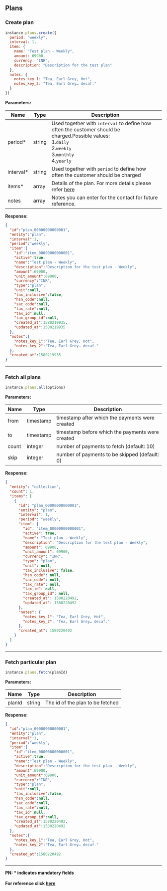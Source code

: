 ## Plans

### Create plan

```js
instance.plans.create({
  period: "weekly",
  interval: 1,
  item: {
    name: "Test plan - Weekly",
    amount: 69900,
    currency: "INR",
    description: "Description for the test plan"
  },
  notes: {
    notes_key_1: "Tea, Earl Grey, Hot",
    notes_key_2: "Tea, Earl Grey… decaf."
  }
})
```

**Parameters:**

| Name            | Type    | Description                                                                  |
|-----------------|---------|------------------------------------------------------------------------------|
| period*          | string | Used together with `interval` to define how often the customer should be charged.Possible values:<br>1.`daily` <br>2.`weekly`<br>3.`monthly` <br>4.`yearly`  |
| interval*          | string | Used together with `period` to define how often the customer should be charged  |
| items*          | array | Details of the plan. For more details please refer [here](https://razorpay.com/docs/api/subscriptions/#create-a-plan) |
| notes          | array | Notes you can enter for the contact for future reference.   |

**Response:**
```json
{
  "id":"plan_00000000000001",
  "entity":"plan",
  "interval":1,
  "period":"weekly",
  "item":{
    "id":"item_00000000000001",
    "active":true,
    "name":"Test plan - Weekly",
    "description":"Description for the test plan - Weekly",
    "amount":69900,
    "unit_amount":69900,
    "currency":"INR",
    "type":"plan",
    "unit":null,
    "tax_inclusive":false,
    "hsn_code":null,
    "sac_code":null,
    "tax_rate":null,
    "tax_id":null,
    "tax_group_id":null,
    "created_at":1580219935,
    "updated_at":1580219935
  },
  "notes":{
    "notes_key_1":"Tea, Earl Grey, Hot",
    "notes_key_2":"Tea, Earl Grey… decaf."
  },
  "created_at":1580219935
}
```
-------------------------------------------------------------------------------------------------------

### Fetch all plans

```js
instance.plans.all(options)
```

**Parameters:**

| Name  | Type      | Description                                      |
|-------|-----------|--------------------------------------------------|
| from  | timestamp | timestamp after which the payments were created  |
| to    | timestamp | timestamp before which the payments were created |
| count | integer   | number of payments to fetch (default: 10)        |
| skip  | integer   | number of payments to be skipped (default: 0)    |

**Response:**
```json
{
  "entity": "collection",
  "count": 1,
  "items": [
    {
      "id": "plan_00000000000001",
      "entity": "plan",
      "interval": 1,
      "period": "weekly",
      "item": {
        "id": "item_00000000000001",
        "active": true,
        "name": "Test plan - Weekly",
        "description": "Description for the test plan - Weekly",
        "amount": 69900,
        "unit_amount": 69900,
        "currency": "INR",
        "type": "plan",
        "unit": null,
        "tax_inclusive": false,
        "hsn_code": null,
        "sac_code": null,
        "tax_rate": null,
        "tax_id": null,
        "tax_group_id": null,
        "created_at": 1580220492,
        "updated_at": 1580220492
      },
      "notes": {
        "notes_key_1": "Tea, Earl Grey, Hot",
        "notes_key_2": "Tea, Earl Grey… decaf."
      },
      "created_at": 1580220492
    }
  ]
}
```
-------------------------------------------------------------------------------------------------------

### Fetch particular plan

```js
instance.plans.fetch(planId)
```

**Parameters:**

| Name  | Type      | Description                                      |
|-------|-----------|--------------------------------------------------|
| planId  | string | The id of the plan to be fetched  |

**Response:**
```json
{
  "id":"plan_00000000000001",
  "entity":"plan",
  "interval":1,
  "period":"weekly",
  "item":{
    "id":"item_00000000000001",
    "active":true,
    "name":"Test plan - Weekly",
    "description":"Description for the test plan - Weekly",
    "amount":69900,
    "unit_amount":69900,
    "currency":"INR",
    "type":"plan",
    "unit":null,
    "tax_inclusive":false,
    "hsn_code":null,
    "sac_code":null,
    "tax_rate":null,
    "tax_id":null,
    "tax_group_id":null,
    "created_at":1580220492,
    "updated_at":1580220492
  },
  "notes":{
    "notes_key_1":"Tea, Earl Grey, Hot",
    "notes_key_2":"Tea, Earl Grey… decaf."
  },
  "created_at":1580220492
}
```
-------------------------------------------------------------------------------------------------------

**PN: * indicates mandatory fields**
<br>
<br>
**For reference click [here](https://razorpay.com/docs/api/subscriptions/#plans)**